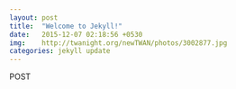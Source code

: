 ```yaml
---
layout: post
title:  "Welcome to Jekyll!"
date:   2015-12-07 02:18:56 +0530
img:    http://twanight.org/newTWAN/photos/3002877.jpg
categories: jekyll update
---
```

POST
